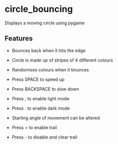 # circle_bouncing

Displays a moving circle using pygame

## Features

- Bounces back when it hits the edge

- Circle is made up of stripes of 4 different colours

- Randomises colours when it bounces

- Press SPACE to speed up

- Press BACKSPACE to slow down

- Press , to enable light mode

- Press . to enable dark mode

- Starting angle of movement can be altered

- Press = to enable trail

- Press - to disable and clear trail
